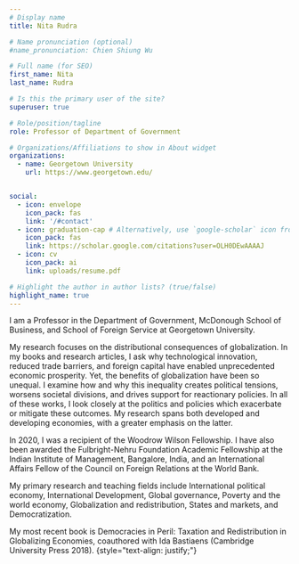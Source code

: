 ```yaml
---
# Display name
title: Nita Rudra

# Name pronunciation (optional)
#name_pronunciation: Chien Shiung Wu

# Full name (for SEO)
first_name: Nita
last_name: Rudra

# Is this the primary user of the site?
superuser: true

# Role/position/tagline
role: Professor of Department of Government

# Organizations/Affiliations to show in About widget
organizations:
  - name: Georgetown University
    url: https://www.georgetown.edu/


social:
  - icon: envelope
    icon_pack: fas
    link: '/#contact'
  - icon: graduation-cap # Alternatively, use `google-scholar` icon from `ai` icon pack
    icon_pack: fas
    link: https://scholar.google.com/citations?user=OLH0DEwAAAAJ
  - icon: cv
    icon_pack: ai
    link: uploads/resume.pdf

# Highlight the author in author lists? (true/false)
highlight_name: true
---
```


I am a Professor in the Department of Government, McDonough School of Business, and School of Foreign Service at Georgetown University.  

My research focuses on the distributional consequences of globalization. In my books and research articles, I ask why technological innovation, reduced trade barriers, and foreign capital have enabled unprecedented economic prosperity. Yet, the benefits of globalization have been so unequal. I examine how and why this inequality creates political tensions, worsens societal divisions, and drives support for reactionary policies. In all of these works, I look closely at the politics and policies which exacerbate or mitigate these outcomes. My research spans both developed and developing economies, with a greater emphasis on the latter. 

In 2020, I was a recipient of the Woodrow Wilson Fellowship. I have also been awarded the Fulbright-Nehru Foundation Academic Fellowship at the Indian Institute of Management, Bangalore, India, and an International Affairs Fellow of the Council on Foreign Relations at the World Bank.

My primary research and teaching fields include International political economy, International Development, Global governance, Poverty and the world economy, Globalization and redistribution, States and markets, and Democratization.


My most recent book is Democracies in Peril: Taxation and Redistribution in Globalizing Economies, coauthored with Ida Bastiaens (Cambridge University Press 2018).
{style="text-align: justify;"}
